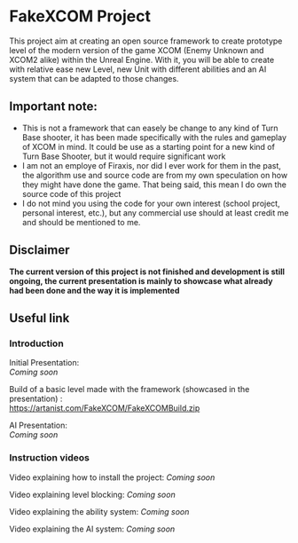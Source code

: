 # FakeXCOM Project
This project aim at creating an open source framework to create prototype level of the modern version of the game XCOM (Enemy Unknown and XCOM2 alike) within the Unreal Engine. With it, you will be able to create with relative ease new Level, new Unit with different abilities and an AI system that can be adapted to those changes.

## Important note:
- This is not a framework that can easely be change to any kind of Turn Base shooter, it has been made specifically with the rules and gameplay of XCOM in mind. It could be use as a starting point for a new kind of Turn Base Shooter, but it would require significant work
- I am not an employe of Firaxis, nor did I ever work for them in the past, the algorithm use and source code are from my own speculation on how they might have done the game. That being said, this mean I do own the source code of this project
- I do not mind you using the code for your own interest (school project, personal interest, etc.), but any commercial use should at least credit me and should be mentioned to me.

## Disclaimer
<b>The current version of this project is not finished and development is still ongoing, the current presentation is mainly to showcase what already had been done and the way it is implemented </b>

## Useful link

### Introduction

Initial Presentation:</br>
<i>Coming soon</i>

Build of a basic level made with the framework (showcased in the presentation) : </br>
https://artanist.com/FakeXCOM/FakeXCOMBuild.zip

AI Presentation:</br>
<i>Coming soon</i>

### Instruction videos

Video explaining how to install the project:
<i>Coming soon</i>

Video explaining level blocking:
<i>Coming soon</i>

Video explaining the ability system:
<i>Coming soon</i>

Video explaining the AI system:
<i>Coming soon</i>
